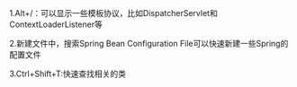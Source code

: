 1.Alt+/：可以显示一些模板协议，比如DispatcherServlet和ContextLoaderListener等

2.新建文件中，搜索Spring Bean Configuration File可以快速新建一些Spring的配置文件

3.Ctrl+Shift+T:快速查找相关的类

